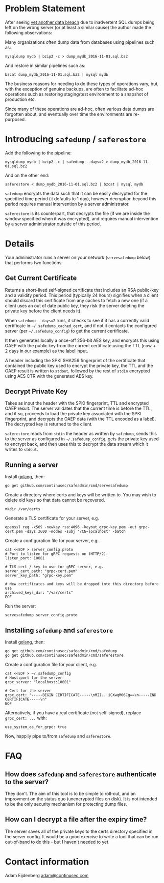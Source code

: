 # Problem Statement

After seeing [yet another data breach](http://www.news.com.au/technology/red-cross-blood-service-exposes-more-than-550000-medical-records-in-record-data-breach/news-story/bafc5218c7cba1238f87dab6db8b7238) due to inadvertent SQL dumps being left on the wrong server (or at least a similar cause) the author made the following observations:

Many organizations often dump data from databases using pipelines such as:

    mysqldump mydb | bzip2 -c > dump_mydb_2016-11-01.sql.bz2
    
And restore in similar pipelines such as:

    bzcat dump_mydb_2016-11-01.sql.bz2 | mysql mydb
    
The business reasons for needing to do these types of operations vary, but, with the exception of genuine backups, are often to facilitate ad-hoc operations such as restoring staging/test environment to a snapshot of production etc.

Since many of these operations are ad-hoc, often various data dumps are forgotten about, and eventually over time the environments are re-purposed.


# Introducing `safedump` / `saferestore`

Add the following to the pipeline:

    mysqldump mydb | bzip2 -c | safedump --days=2 > dump_mydb_2016-11-01.sql.bz2

And on the other end:

    saferestore < dump_mydb_2016-11-01.sql.bz2 | bzcat | mysql mydb
     
 `safedump` encrypts the data such that it can be easily decrypted for the specified time period (it defaults to 1 day), however decryption beyond this period requires manual intervention by a server administrator.
 
 `saferestore` is its counterpart, that decrypts the file (if we are inside the window specified when it was encrypted), and requires manual intervention by a server administrator outside of this period.
 
# Details

Your administrator runs a server on your network (`servesafedump` below) that performs two functions:

## Get Current Certificate

Returns a short-lived self-signed certificate that includes an RSA public-key and a validity period. This period (typically 24 hours) signifies when a client should discard this certificate from any caches to fetch a new one (if a client uses an out of date public key, they risk the server deleting the private key before the client needs it).

When `safedump --days=2` runs, it checks to see if it has a currently valid certificate in `~/.safedump_cached_cert`, and if not it contacts the configured server (per `~/.safedump_config`) to get the current certificate.

It then generates locally a once-off 256-bit AES key, and encrypts this using OAEP with the public key from the current certificate using the TTL (now + 2 days in our example) as the label input.

A header including the SPKI SHA256 fingerprint of the certificate that contained the public key used to encrypt the private key, the TTL and the OAEP result is written to `stdout`, followed by the rest of `stdin` encrypted using AES CTR with the generated AES key.


## Decrypt Private Key

Takes as input the header with the SPKI fingerprint, TTL and encrypted OAEP result. The server validates that the current time is before the TTL, and if so, proceeds to load the private key associated with the SPKI fingerprint, and decrypts the OAEP data (with the TTL encoded as a label). The decrypted key is returned to the client.

`saferestore` reads from `stdin` the header as written by `safedump`, sends this to the server as configured in `~/.safedump_config`, gets the private key used to encrypt back, and then uses this to decrypt the data stream which it writes to `stdout`.

## Running a server

Install [golang](https://golang.org/dl/), then:

    go get github.com/continusec/safeadmin/cmd/servesafedump

Create a directory where certs and keys will be written to. You may wish to delete old keys so that data cannot be recovered.

    mkdir /var/certs
    
Generate a TLS certificate for your server, e.g.

    openssl req -x509 -newkey rsa:4096 -keyout grpc-key.pem -out grpc-cert.pem -days 3600 -nodes -subj '/CN=localhost' -batch
    
Create a configuration file for your server, e.g.
	
    cat <<EOF > server_config.proto
    # Port to listen for gRPC requests on (HTTP/2).
    listen_port: 10001

    # TLS cert / key to use for gRPC server, e.g.
    server_cert_path: "grpc-cert.pem"
    server_key_path: "grpc-key.pem"

    # New certificates and keys will be dropped into this directory before use
    archived_keys_dir: "/var/certs"
    EOF

Run the server:

    servesafedump server_config.proto	

## Installing `safedump` and `saferestore`

Install [golang](https://golang.org/dl/), then:

    go get github.com/continusec/safeadmin/cmd/safedump
    go get github.com/continusec/safeadmin/cmd/saferestore

Create a configuration file for your client, e.g.
	
    cat <<EOF > ~/.safedump_config
    # Host:port for the server
    grpc_server: "localhost:10001"

    # Cert for the server
    grpc_cert: "-----BEGIN CERTIFICATE-----\nMII...iCXwqM06Cg==\n-----END CERTIFICATE-----\n"
    EOF

Alternatively, if you have a real certificate (not self-signed), replace `grpc_cert: ...` with:

    use_system_ca_for_grpc: true

Now, happily pipe to/from `safedump` and `saferestore`.


# FAQ

## How does `safedump` and `saferestore` authenticate to the server?

They don't. The aim of this tool is to be simple to roll-out, and an improvment on the status quo (unencrypted files on disk). It is not intended to be the only security mechanism for protecting dump files.

## How can I decrypt a file after the expiry time?

The server saves all of the private keys to the certs directory specified in the server config. It would be a good exercise to write a tool that can be run out-of-band to do this - but I haven't needed to yet.

# Contact information
Adam Eijdenberg <adam@continusec.com>

